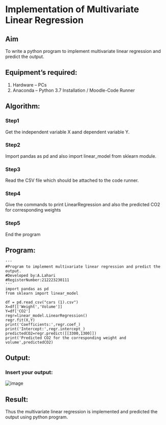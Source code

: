 # Implementation of Multivariate Linear Regression
## Aim
To write a python program to implement multivariate linear regression and predict the output.
## Equipment’s required:
1.	Hardware – PCs
2.	Anaconda – Python 3.7 Installation / Moodle-Code Runner
## Algorithm:
### Step1
Get the independent variable X aand dependent variable Y.
### Step2
Import pandas as pd and also import linear_model from sklearn module.
### Step3
Read the CSV file which should be attached to the code runner.
### Step4
Give the commands to print LinearRegression and also the predicted CO2 for corresponding weights
### Step5
End the program
## Program:
```
'''
#Program to implement multivariate linear regression and predict the output.
#Developed by:A.Lahari
#RegisterNumber:212223230111
'''
import pandas as pd
from sklearn import linear_model

df = pd.read_csv("cars (1).csv")
X=df[['Weight','Volume']]
Y=df['CO2']
regr=linear_model.LinearRegression()
regr.fit(X,Y)
print('Coefficients:',regr.coef_)
print('Intercept:',regr.intercept_)
predictedCO2=regr.predict([[3300,1300]])
print('Predicted CO2 for the corresponding weight and volume',predictedCO2)
```
## Output:
### Insert your output:
![image](https://github.com/AnnaLahari/Multivariate-Linear-Regression/assets/149365425/7b12136b-27f0-46b8-85f2-c28b5ce72c7f)
## Result:
Thus the multivariate linear regression is implemented and predicted the output using python program.
